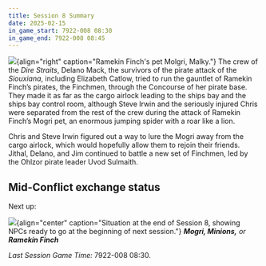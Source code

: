 ```yaml
---
title: Session 8 Summary
date: 2025-02-15
in_game_start: 7922-008 08:30
in_game_end: 7922-008 08:45
---
```


![](/images/Molgri.jpg){align="right"  caption="Ramekin Finch's pet Molgri, Malky."}
The crew of the *Dire Straits*, Delano Mack, the survivors of the pirate attack of the *Siouxiana*, including Elizabeth
Catlow, tried to run the gauntlet of Ramekin Finch’s pirates, the Finchmen, through the Concourse of her pirate base.
They made it as far as the cargo airlock leading to the ships bay and the ships bay control room, although Steve Irwin
and the seriously injured Chris were separated from the rest of the crew during the attack of Ramekin Finch’s Mogri pet,
an enormous jumping spider with a roar like a lion.

Chris and Steve Irwin figured out a way to lure the Mogri away from the cargo airlock, which would hopefully allow them
to rejoin their friends. Jithal, Delano, and Jim continued to battle a new set of Finchmen, led by the Ohlzor pirate
leader Uvod Sulmaith.

## Mid-Conflict exchange status

Next up:

![](/images/situation-at-end-of-session-8-cropped.png){align="center" caption="Situation at the end of Session 8,
showing NPCs ready to go at the beginning of next session."}
***Mogri, Minions,** or **Ramekin Finch***

*Last Session Game Time:* 7922-008 08:30.
